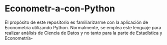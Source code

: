# Econometr-a-con-Python
El propósito de este repositorio es familiarizarme con la aplicación de Econometría utilizando Python. Normalmente, se emplea este lenguaje para realizar análisis de Ciencia de Datos y no tanto para la parte de Estadística y Econometría-
